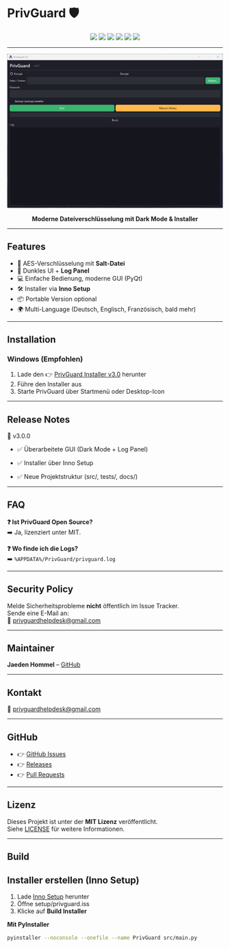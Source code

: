 # PrivGuard 🛡️ 


<p align="center">
  <img src="https://img.shields.io/github/stars/Jaedini/PrivGuard?style=flat-square&logo=github" />
  <img src="https://img.shields.io/github/forks/Jaedini/PrivGuard?style=flat-square" />
  <img src="https://img.shields.io/github/issues/Jaedini/PrivGuard?style=flat-square" />
  <img src="https://img.shields.io/badge/License-MIT-green.svg" />
  <img src="https://img.shields.io/badge/Status-Stable-brightgreen?style=flat-square" />
  <img src="https://img.shields.io/badge/Platform-Windows-blue?style=flat-square" />
</p>

---

<p align="center">
  <img src="assets/Screenshot.png" alt="PrivGuard UI" width="700"/>
</p>

<p align="center">
  <b> Moderne Dateiverschlüsselung mit Dark Mode & Installer</b>
</p>

---

##  Features
- 🔑 AES-Verschlüsselung mit **Salt-Datei**  
- 🌙 Dunkles UI + **Log Panel**  
- 💻 Einfache Bedienung, moderne GUI (PyQt)  
- 🛠️ Installer via **Inno Setup**  
- 📦 Portable Version optional  
- 🌍 Multi-Language (Deutsch, Englisch, Französisch, bald mehr)  

---

##  Installation

###  Windows (Empfohlen)
1. Lade den 👉 [PrivGuard Installer v3.0](https://github.com/Jaedini/PrivGuard/releases) herunter  
2. Führe den Installer aus  
3. Starte PrivGuard über Startmenü oder Desktop-Icon  

---
##  Release Notes
🚀 v3.0.0

- ✅ Überarbeitete GUI (Dark Mode + Log Panel)

- ✅ Installer über Inno Setup

- ✅ Neue Projektstruktur (src/, tests/, docs/)

---

##  FAQ

**❓ Ist PrivGuard Open Source?**  
➡️ Ja, lizenziert unter MIT.  

**❓ Wo finde ich die Logs?**  
➡️ `%APPDATA%/PrivGuard/privguard.log`  

---

##  Security Policy

Melde Sicherheitsprobleme **nicht** öffentlich im Issue Tracker.  
Sende eine E-Mail an:  
📧 [privguardhelpdesk@gmail.com](mailto:privguardhelpdesk@gmail.com)  

---

##  Maintainer
**Jaeden Hommel** – [GitHub](https://github.com/Jaedini)  

---

##  Kontakt
📧 [privguardhelpdesk@gmail.com](mailto:privguardhelpdesk@gmail.com)  

---

##  GitHub
- 👉 [GitHub Issues](https://github.com/Jaedini/PrivGuard/issues)  
- 👉 [Releases](https://github.com/Jaedini/PrivGuard/releases)  
- 👉 [Pull Requests](https://github.com/Jaedini/PrivGuard/pulls)  

---

##  Lizenz
Dieses Projekt ist unter der **MIT Lizenz** veröffentlicht.  
Siehe [LICENSE](LICENSE) für weitere Informationen.

---

##  Build

## Installer erstellen (Inno Setup)
1. Lade [Inno Setup](https://jrsoftware.org/isinfo.php) herunter
2. Öffne setup/privguard.iss
3. Klicke auf **Build Installer**
   
**Mit PyInstaller**
```bash
pyinstaller --noconsole --onefile --name PrivGuard src/main.py

